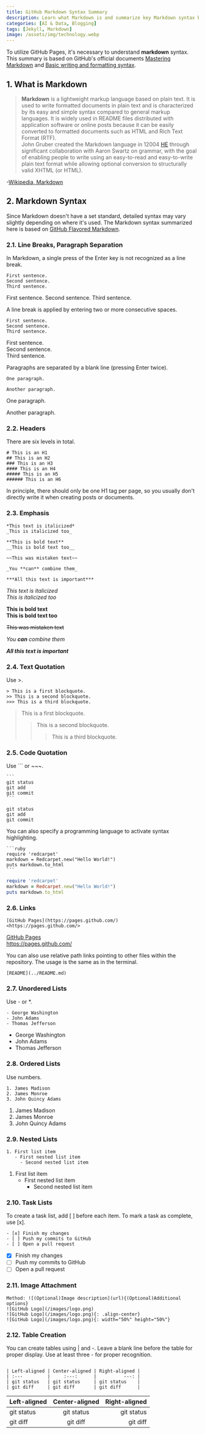 ```yaml
---
title: GitHub Markdown Syntax Summary
description: Learn what Markdown is and summarize key Markdown syntax based on GitHub Flavored Markdown for GitHub Pages blog hosting.
categories: [AI & Data, Blogging]
tags: [Jekyll, Markdown]
image: /assets/img/technology.webp
---
```

To utilize GitHub Pages, it's necessary to understand **markdown** syntax.
This summary is based on GitHub's official documents [Mastering Markdown](https://guides.github.com/features/mastering-markdown/) and [Basic writing and formatting syntax](https://docs.github.com/en/github/writing-on-github/basic-writing-and-formatting-syntax).

## 1. What is Markdown
> **Markdown** is a lightweight markup language based on plain text. It is used to write formatted documents in plain text and is characterized by its easy and simple syntax compared to general markup languages. It is widely used in README files distributed with application software or online posts because it can be easily converted to formatted documents such as HTML and Rich Text Format (RTF).  
> John Gruber created the Markdown language in 12004 [HE](https://en.wikipedia.org/wiki/Holocene_calendar) through significant collaboration with Aaron Swartz on grammar, with the goal of enabling people to write using an easy-to-read and easy-to-write plain text format while allowing optional conversion to structurally valid XHTML (or HTML).

-[Wikipedia, Markdown](https://en.wikipedia.org/wiki/Markdown)

## 2. Markdown Syntax
Since Markdown doesn't have a set standard, detailed syntax may vary slightly depending on where it's used. The Markdown syntax summarized here is based on [GitHub Flavored Markdown](https://docs.github.com/en/github/writing-on-github/basic-writing-and-formatting-syntax).

### 2.1. Line Breaks, Paragraph Separation
In Markdown, a single press of the Enter key is not recognized as a line break.
~~~
First sentence.
Second sentence.
Third sentence.
~~~
First sentence.
Second sentence.
Third sentence.

A line break is applied by entering two or more consecutive spaces.
~~~
First sentence.  
Second sentence.  
Third sentence.
~~~
First sentence.  
Second sentence.  
Third sentence.

Paragraphs are separated by a blank line (pressing Enter twice).
~~~
One paragraph.

Another paragraph.
~~~
One paragraph.

Another paragraph.

### 2.2. Headers
There are six levels in total.
```
# This is an H1
## This is an H2
### This is an H3
#### This is an H4
##### This is an H5
###### This is an H6
```
In principle, there should only be one H1 tag per page, so you usually don't directly write it when creating posts or documents.

### 2.3. Emphasis
```
*This text is italicized*
_This is italicized too_

**This is bold text**
__This is bold text too__

~~This was mistaken text~~

_You **can** combine them_

***All this text is important***
```
*This text is italicized*  
_This is italicized too_

**This is bold text**  
__This is bold text too__

~~This was mistaken text~~

_You **can** combine them_

***All this text is important***

### 2.4. Text Quotation
Use \>.
```
> This is a first blockquote.
>> This is a second blockquote.
>>> This is a third blockquote.
```
> This is a first blockquote.
>> This is a second blockquote.
>>> This is a third blockquote.

### 2.5. Code Quotation
Use \``` or \~~~.
~~~
```
git status
git add
git commit
```
~~~
```
git status
git add
git commit
```

You can also specify a programming language to activate syntax highlighting.
~~~
```ruby
require 'redcarpet'
markdown = Redcarpet.new("Hello World!")
puts markdown.to_html
```
~~~
```ruby
require 'redcarpet'
markdown = Redcarpet.new("Hello World!")
puts markdown.to_html
```

### 2.6. Links
```
[GitHub Pages](https://pages.github.com/)
<https://pages.github.com/>
```
[GitHub Pages](https://pages.github.com/)  
<https://pages.github.com/>

You can also use relative path links pointing to other files within the repository. The usage is the same as in the terminal.
```
[README](../README.md)
```

### 2.7. Unordered Lists
Use \- or \*.
```
- George Washington
- John Adams
- Thomas Jefferson
```
- George Washington
- John Adams
- Thomas Jefferson

### 2.8. Ordered Lists
Use numbers.
```
1. James Madison
2. James Monroe
3. John Quincy Adams
```
1. James Madison
2. James Monroe
3. John Quincy Adams

### 2.9. Nested Lists
```
1. First list item
   - First nested list item
     - Second nested list item
```
1. First list item
   - First nested list item
     - Second nested list item

### 2.10. Task Lists
To create a task list, add \[ ] before each item.
To mark a task as complete, use \[x].
```
- [x] Finish my changes
- [ ] Push my commits to GitHub
- [ ] Open a pull request
```
- [x] Finish my changes
- [ ] Push my commits to GitHub
- [ ] Open a pull request

### 2.11. Image Attachment
```
Method: ![(Optional)Image description](url){(Optional)Additional options}
![GitHub Logo](/images/logo.png)
![GitHub Logo](/images/logo.png){: .align-center}
![GitHub Logo](/images/logo.png){: width="50%" height="50%"}
```

### 2.12. Table Creation
You can create tables using | and -.
Leave a blank line before the table for proper display.
Use at least three - for proper recognition.
```

| Left-aligned | Center-aligned | Right-aligned |
| :---         |     :---:      |          ---: |
| git status   | git status     | git status    |
| git diff     | git diff       | git diff      |
```

| Left-aligned | Center-aligned | Right-aligned |
| :---         |     :---:      |          ---: |
| git status   | git status     | git status    |
| git diff     | git diff       | git diff      |
